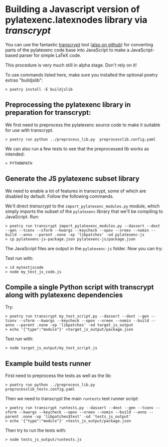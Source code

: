 # Building a Javascript version of pylatexenc.latexnodes library via *transcrypt*

You can use the fantastic [transcrypt](http://www.transcrypt.org/) tool ([also
on github](https://github.com/QQuick/Transcrypt)) for converting parts of the
pylatexenc code base into JavaScript to make a JavaScript-based parser for
simple LaTeX code.

This procedure is very much still in alpha stage.  Don't rely on it!


To use commands listed here, make sure you installed the optional poetry extras
"buildjslib":

    > poetry install -E buildjslib


## Preprocessing the pylatexenc library in preparation for transcrypt:

We first need to preprocess the pylatexenc source code to make it suitable for
use with transcrypt.

    > poetry run python ../preprocess_lib.py  preprocesslib.config.yaml
    
We can also run a few tests to see that the preprocessed lib works as intended:

    > PYTHONPATH


## Generate the JS pylatexenc subset library

We need to enable a lot of features in transcrypt, some of which are disabled by
default.  Follow the following commands.


We'll direct *transcrypt* to the `import_pylatexenc_modules.py` module, which
simply imports the subset of the `pylatexenc` library that we'll be compiling to
JavaScript.  Run:

    > poetry run transcrypt import_pylatexenc_modules.py --dassert --dext --gen --tconv --sform --kwargs --keycheck --opov --xreex --nomin --build --anno --parent .none -xp 'libpatches' -od pylatexenc-js
    > cp pylatexenc-js-package.json pylatexenc-js/package.json
    
The JavaScript files are output in the `pylatexenc-js` folder.  Now you can try:

Test run with:

    > cd mytestjscode
    > node my_test_js_code.js
    


## Compile a single Python script with transcrypt along with pylatexenc dependencies

Try:

    > poetry run transcrypt my_test_script.py --dassert --dext --gen --tconv --sform --kwargs --keycheck --opov --xreex --nomin --build --anno --parent .none -xp 'libpatches' -od target_js_output
    > echo '{"type":"module"}' >target_js_output/package.json
    
Test run with:

    > node target_js_output/my_test_script.js
    

## Example build tests runner

First need to preprocess the tests as well as the lib:

    > poetry run python ../preprocess_lib.py  preprocesslib_tests.config.yaml
    
Then we need to transcrypt the main `runtests` test runner script:

    > poetry run transcrypt runtests.py --dassert --dext --gen --tconv --sform --kwargs --keycheck --opov --xreex --nomin --build --anno --parent .none -xp 'libpatches$test' -od 'tests_js_output'
    > echo '{"type":"module"}' >tests_js_output/package.json

Then try to run the tests with:

    > node tests_js_output/runtests.js
